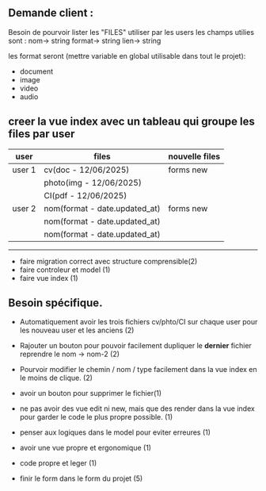 ## Demande client :

Besoin de pourvoir lister les "FILES" utiliser par les users
les champs utilies sont :
nom-> string
format-> string
lien-> string


les format seront (mettre variable en global utilisable dans tout le projet):
- document
- image
- video
- audio

creer la vue index avec un tableau qui groupe les files par user
----------------------
|user|files|nouvelle files|
|---|---|---
| user 1 | cv(doc - 12/06/2025)  |forms new
|       | photo(img - 12/06/2025)     |
|       | CI(pdf - 12/06/2025)        |
| user 2 | nom(format - date.updated_at) |forms new
|       | nom(format - date.updated_at) |
|       | nom(format - date.updated_at)|

----------------------

- faire migration correct avec structure comprensible(2)
- faire controleur et model (1)
- faire vue index (1)
## Besoin spécifique.
- Automatiquement avoir les trois fichiers cv/phto/CI sur chaque user pour les nouveau user et les anciens (2)
- Rajouter un bouton pour pouvoir facilement dupliquer le **dernier** fichier reprendre le nom -> nom-2 (2)
- Pourvoir modifier le chemin / nom / type  facilement dans la vue index en le moins de clique. (2)
- avoir un bouton pour supprimer le fichier(1)
- ne pas avoir des vue edit ni new, mais que des render dans la vue index pour garder le code le plus propre possible. (1)
- penser aux logiques dans le model pour eviter erreures (1)

- avoir une vue propre et ergonomique (1)
- code propre et leger (1)


- finir le form dans le form du projet (5)